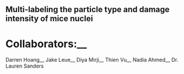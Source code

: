 ## Multi-labeling the particle type and damage intensity of mice nuclei
# Collaborators:__
Darren Hoang__
Jake Leue__
Diya Mirji__
Thien Vu__
Nadia Ahmed__
Dr. Lauren Sanders
